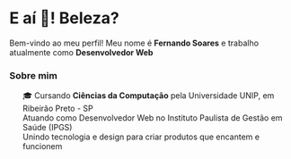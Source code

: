 <h1 align="left">E aí 👋! Beleza?</h1> 
<p>Bem-vindo ao meu perfil! Meu nome é <strong>Fernando Soares</strong> e trabalho atualmente como <strong>Desenvolvedor Web</strong></p>


<h3>Sobre mim</h3>
<ul style="list-style-type: none">
<li>🎓 Cursando <b>Ciências da Computação</b> pela Universidade UNIP, em Ribeirão Preto - SP</li>
<li>Atuando como Desenvolvedor Web no Instituto Paulista de Gestão em Saúde (IPGS)</li>
<li>Unindo tecnologia e design para criar produtos que encantem e funcionem</li>
</ul>
